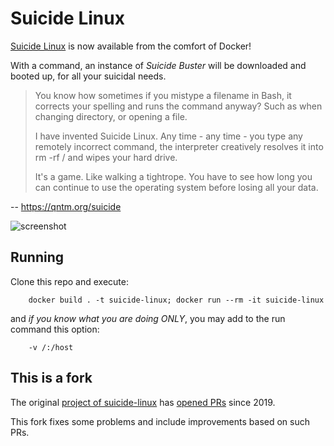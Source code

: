 Suicide Linux
=============

[Suicide Linux](https://qntm.org/suicide) is now available from the comfort of Docker!

With a command, an instance of _Suicide Buster_ will be downloaded and booted up, for all your suicidal needs.

>You know how sometimes if you mistype a filename in Bash, it corrects your spelling and runs the command anyway? Such as when changing directory, or opening a file.
>
>I have invented Suicide Linux. Any time - any time - you type any remotely incorrect command, the interpreter creatively resolves it into rm -rf / and wipes your hard drive.
>
>It's a game. Like walking a tightrope. You have to see how long you can continue to use the operating system before losing all your data.

-- https://qntm.org/suicide

![screenshot](screenshot.png)

Running
-------

Clone this repo and execute:

```
    docker build . -t suicide-linux; docker run --rm -it suicide-linux
```
and *if you know what you are doing ONLY*, you may add to the run command this option:

```
    -v /:/host
```

This is a fork
--------------

The original [project of suicide-linux](https://github.com/tiagoad/suicide-linux) has [opened PRs](https://github.com/tiagoad/suicide-linux/pulls) since 2019.

This fork fixes some problems and include improvements based on such PRs.
